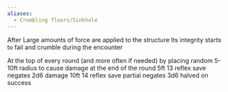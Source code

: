 ```yaml
---
aliases:
  - Crumbling floors/Sinkhole
---
```

After Large amounts of force are applied to the structure Its integrity starts to fail and crumble during the encounter


At the top of every round (and more often if needed) by placing random 5-10ft radius to cause damage at the end of the round
5ft 13 reflex save negates 2d6 damage 
10ft 14 reflex save partial negates 3d6 halved on success 